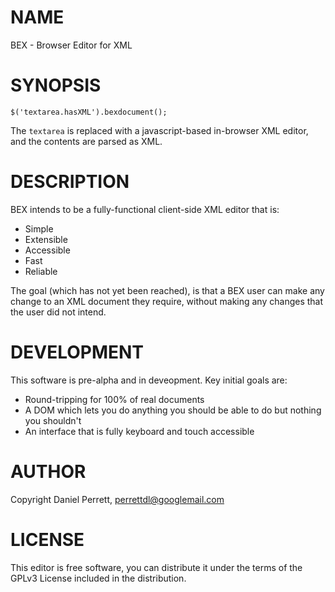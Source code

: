 # NAME #

BEX - Browser Editor for XML

# SYNOPSIS #

	$('textarea.hasXML').bexdocument();

The `textarea` is replaced with a javascript-based in-browser XML editor, and the contents are parsed as XML. 

# DESCRIPTION #

BEX intends to be a fully-functional client-side XML editor that is:

- Simple
- Extensible
- Accessible
- Fast
- Reliable

The goal (which has not yet been reached), is that a BEX user can make any change to an XML document they require, without making any changes that the user did not intend.

# DEVELOPMENT #

This software is pre-alpha and in deveopment. Key initial goals are:

- Round-tripping for 100% of real documents 
- A DOM which lets you do anything you should be able to do but nothing you shouldn't
- An interface that is fully keyboard and touch accessible

# AUTHOR #

Copyright Daniel Perrett, perrettdl@googlemail.com

# LICENSE #

This editor is free software, you can distribute it under the terms of the GPLv3 License included in the distribution.



